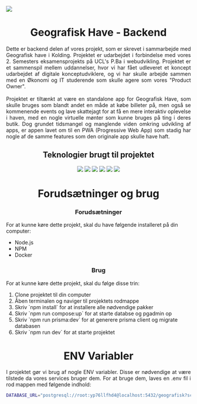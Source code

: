 <img src="https://i.imgur.com/oAEtBup.png?maxwidth=1584&fidelity=grand"></img>

<h1 align="center"> Geografisk Have - Backend </h1>
<p align="justify">
  Dette er backend delen af vores projekt, som er skrevet i sammarbejde med Geografisk have i Kolding. Projektet er udarbejdet i forbindelse med vores 2. Semesters eksamensprojekts på UCL's P.Ba i webudvikling. Projektet er et sammenspil mellem uddannelser, hvor vi har fået udleveret et koncept udarbejdet af digitale konceptudviklere, og vi har skulle arbejde sammen med en Økonomi og IT studerende som skulle agere som vores "Product Owner".
<br>
<br>
Projektet er tiltænkt at være en standalone app for Geografisk Have, som skulle bruges som blandt andet en måde at købe billeter på, men også se kommenende events og lave skattejagt for at få en mere interaktiv oplevelse i haven, med en nogle virtuelle mønter som kunne bruges på ting i deres butik. Dog grundet tidsmangel og manglende viden omkring udvikling af apps, er appen lavet om til en PWA (Progressive Web App) som stadig har nogle af de samme features som den originale app skulle have haft.
</p>

<h2 align="center">Teknologier brugt til projektet</h2>
<p align="center">
  <a href="https://developer.mozilla.org/en-US/docs/Web/JavaScript" style="text-decoration: none">
    <img src="https://custom-icon-badges.demolab.com/badge/-JavaScript-F7DF1E?style=for-the-badge&logo=javascript&logoColor=black"/>
    </a>
  <a href="https://expressjs.com/" style="text-decoration: none">
    <img src="https://custom-icon-badges.demolab.com/badge/-Express-000000?style=for-the-badge&logo=express&logoColor=white"/>
    </a>
<a href="https://www.docker.com/" style="text-decoration: none">
    <img src="https://custom-icon-badges.demolab.com/badge/-Docker-2496ED?style=for-the-badge&logo=docker&logoColor=white"/>
    </a>
  <a href="https://www.postgresql.org/" style="text-decoration: none">
    <img src="https://custom-icon-badges.demolab.com/badge/-PostgreSQL-336791?style=for-the-badge&logo=postgresql&logoColor=white"/>
    </a>
  <a href="https://www.pgadmin.org/" style="text-decoration: none">
    <img src="https://custom-icon-badges.demolab.com/badge/-pgAdmin-34567C?style=for-the-badge&logo=adminer&logoColor=white"/>
    </a>
  <a href="https://www.prisma.io" style="text-decoration: none"> 
    <img src="https://custom-icon-badges.demolab.com/badge/-Prisma-2D3748?style=for-the-badge&logo=Prisma"/>
</a>
</p>
<h1 align="center">Forudsætninger og brug</h1>
<h3 align="center">Forudsætninger</h3>
<p class="justify">
  For at kunne køre dette projekt, skal du have følgende installeret på din computer:
  <ul>
    <li>Node.js</li>
    <li>NPM</li>
    <li>Docker</li>
  </ul>
</p>

<h3 align="center">Brug</h3>
<p align="justify">
  For at kunne køre dette projekt, skal du følge disse trin:
  <ol>
    <li>Clone projektet til din computer</li>
    <li>Åben terminalen og naviger til projektets rodmappe</li>
    <li>Skriv `npm install` for at installere alle nødvendige pakker</li>
  <li> Skriv `npm run compose:up` for at starte databse og pgadmin op</li>
  <li> Skriv `npm run prisma:dev` for at generere prisma client og migrate databasen</li>
    <li>Skriv `npm run dev` for at starte projektet</li>
</ol>
</p>

<h1 align="center">ENV Variabler</h1>
<p align="justify">
I projektet gør vi brug af nogle ENV variabler. Disse er nødvendige at være tilstede da vores services bruger dem. For at bruge dem, laves en .env fil i  rod mappen med følgende indhold:
</p>

```sh
DATABASE_URL="postgresql://root:yp76llfhd4@localhost:5432/geografisk?schema=public"
```
